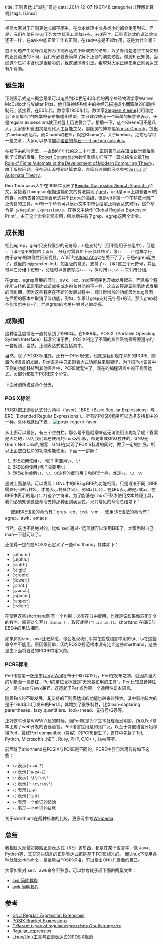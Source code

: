 title: 正则表达式“派别”简述
date: 2014-12-07 19:07:48
categories: [理解计算机]
tags: [Linux]

---

相信大家对于正则表达式都不陌生，在文本处理中或多或少的都会使用到它。但是，我们在使用linux下的文本处理工具如awk、sed等时，正则表达式的语法貌似还不一样，在awk中能正常工作的正则，在sed中总是不起作用，这是为什么呢？

这个问题产生的缘由是因为正则表达式不断演变的结果，为了弄清楚这些工具使用的正则语法的不同，我们有必要去简单了解下正则的演变过程，做到知己知彼。当然这个过程本身也是很精彩的，我这里抛砖引玉，希望对大家正确使用正则表达式有所帮助。

## 诞生期

正则表示式这一概念最早可以追溯到20世纪40年代的两个神经物理学家Warren McCulloch与Walter Pitts，他们将神经系统中的神经元描述成小而简单的自动控制元；紧接着，在50年代，数学家1950年代，数学家[Stephen Kleene](http://en.wikipedia.org/wiki/Stephen_Cole_Kleene)利用称之为“正则集合”的数学符号来描述此模型，并且建议使用一个简单的概念来表示，于是regular expressions就正式登上历史舞台了。插播一下，这个Kleene可不是凡人，大家都知道图灵是现代人工智能之父，那图灵的博导是[Alonzo Church](http://en.wikipedia.org/wiki/Alonzo_Church)，提出了lambda表达式，而Church的老师，就是Kleene了。关于lambda，之前也写过一篇文章，大家可以参考[编程语言的基石——Lambda calculus](/blog/2014/10/12/lambda-calculus-introduction/)。

在接下来的时间里，一直到60年代的这二十年里，正则表示式在[理论数学领略](http://en.wikipedia.org/wiki/Pure_mathematics)得到了长足的发展，[Robert Constable](http://www.cs.cornell.edu/home/rc/)为数学发烧友们写了一篇总结性文章[The Role of Finite Automata in the Development of Modern Computing Theory](http://www.sciencedirect.com/science/article/pii/S0049237X08712539)，由于版权问题，我在网上没找到这篇文章，大家有兴趣的可以参考[Basics of Automata Theory](http://cs.stanford.edu/people/eroberts/courses/soco/projects/2004-05/automata-theory/basics.html)。

Ken Thompson大牛在1968年发表了[Regular Expression Search Algorithm](http://www.fing.edu.uy/inco/cursos/intropln/material/p419-thompson.pdf)论文，紧接着Thompson根据这篇论文的算法实现了[qed](http://en.wikipedia.org/wiki/QED_%28text_editor%29)，qed是unix上编辑器ed的前身。ed所支持的正则表示式并不比qed的高级，但是ed是第一个在非技术圈广泛传播的工具，ed有一个命令可以展示文本中符合给定正则表达式的行，这个命令是` g/Regular Expression/p`，在英文中读作“Global Regular Expression Print”，由于这个命令非常实用，所以后来有了grep、egrep这两个命令。

## 成长期

相比egrep，grep只支持很少的元符号，`＊`是支持的（但不能用于分组中），但是`+`、`|`与`?`是不支持的；而且，分组时需要加上反斜线转义，像`\( ...\)`这样才行，由于grep的缺陷性日渐明显，AT&T的[Alfred Aho](http://en.wikipedia.org/wiki/Alfred_Aho)实在受不了了，于是egrep诞生了，这里的e表示extended，加强版的意思，支持了`+`、`|`与`?`这三个元符号，并且可以在分组中使用`*`，分组可以直接写成`(...)`，同时用`\1,\2...`来引用分组。

在grep、egrep发展的同时，awk、lex、sed等程序也开始发展起来，而且每个程序所支持的正则表达式都或多或少的和其他的不一样，这应该算是正则表达式发展的混乱期，因为这些程序在不断的发展过程中，有时新增加的功能因为bug原因，在后期的版本中取消了该功能，例如，如果让grep支持元符号`+`的话，那么grep就不能表示字符`+`了，而且grep的老用户会对这很反感。

## 成熟期

这种混乱度情况一直持续到了1986年。在1986年，POSIX（Portable Operating System Interface）标准公诸于世，POSIX制定了不同的操作系统都需要遵守的一套规则，当然，正则表达式也包括其中。

当然，除了POSIX标准外，还有一个Perl分支，也就是我们现在熟知的PCRE，随着Perl语言的发展，Perl语言中的正则表达式功能越来越强悍，为了把Perl语言中正则的功能移植到其他语言中，PCRE就诞生了。现在的编程语言中的正则表达式，大部分都属于PCRE这个分支。

下面分别所说这两个分支。

### POSIX标准
POSIX把正则表达式分为两种（favor）：BRE（Basic Regular Expressions）与ERE（Extended Regular Expressions ）。所有的POSIX程序可以选择支持其中的一种。具体规范如下表：
<img src="http://img03.taobaocdn.com/imgextra/i3/581166664/TB2uVx6bpXXXXaDXpXXXXXXXXXX_!!581166664.png" alt=" posix-regexp-favor"/>

从上图可以看出，有三个空白栏，那么是不是就意味这无法使用该功能了呢？答案是否定的，因为我们现在使用的linux发行版，都是集成GNU套件的，GNU是Gnu's Not Unix的缩写，GNU在实现了POXIS标准的同时，做了一定的扩展，所以上面空白栏中的功能也能使用。下面一一讲解：

1. BRE如何使用`+`、`?`呢？需要用`\+`、`\?`
2. BRE如何使用`|`呢？需要用`\|`
3. ERE如何使用`\1`、`\2`...`\9`这样的反引用？和BRE一样，就是`\1`、`\2`...`\9`

通过上面总结，可以发现：GNU中的ERE与BRE的功能相同，只是语法不同（BRE需要用`\`进行转义，才能表示特殊含义）。例如`a{1,2}`，在ERE表示的是`a`或`aa`，在BRE中表示的是`a{1,2}`这个字符串。为了能够在Linux下熟练使用文本处理工具，我们必须知道这些命令支持那种正则表达式。现对常见的命令总结如下：

－ 使用BRE语法的命令有：grep、ed、sed、vim
－ 使用ERE语法的命令有：egrep、awk、emacs

当然，这也不是绝对的，比如 sed 通过-r选项就可以使用ERE了，大家到时自己man一下就可以了。

还值得一提的是POSIX还定义了一些shorthand，具体如下：

- [:alnum:]
- [:alpha:]
- [:cntrl:]
- [:digit:]
- [:graph:]
- [:lower:]
- [:print:]
- [:punct:]
- [:space:]
- [:upper:]
- [:xdigit:]

在使用这些shorthand时有一个约束：必须在`[]`中使用，也就是说如果像匹配0-9的数字，需要这么写`[[:alnum:]]`，取反就是`[^[:alnum:]]`。shorhand 在BRE与EBE中的用法相同。

如果你对sed、awk比较熟悉，你会发现我们平常在变成语言中用的`\d`、`\w`在这些命令中不能用，原因很简单，因为POSIX规范根本没有定义这些shorthand，这些是由下面将要说的PCRE中定义的。

### PCRE标准

Perl语言第一版是由[Larry Wall](http://en.wikipedia.org/wiki/Larry_Wall)发布于1987年12月，Perl在发布之初，就因其强大的功能而一票走红，Perl的定位目标就是“天天要使用的工具”。Perl比较显诸特征之一是与sed与awk兼容，这造就了Perl成为第一个通用性脚本语言。

随着Perl的不断发展，其支持的正则表达式的功能也越来越强大。其中影响较大的是于1994年10月发布的Perl 5，其增加了很多特性，比如non-capturing parentheses、lazy quantifiers、look-ahead、元符号\\G等等。

正好这时也是WWW兴起的时候，而Perl就是为了文本处理而发明的，所以Perl基本上成了web开发的首选语言。Perl语言应用是如此广泛，以至于其他语言开始移植Perl，最终Perl compatible（兼容）的PCRE诞生了，这其中包括了Tcl, Python, Microsoft’s .NET , Ruby, PHP, C/C++, Java等等。

前面说了shorthand在POSIX与PCRE是不同的，PCRE中我们常用的有如下这些：

- `\w` 表示`[a-zA-Z]`
- `\W` 表示`[^a-zA-Z]`
- `\s` 表示`[ \t\r\n\f]`
- `\S` 表示`[^ \t\r\n\f]`
- `\d` 表示`[1-9]`
- `\D` 表示`[^1-9]`
- `\<` 表示一个单词的起始
- `\>` 表示一个单词的结尾

关于shorthand在两种标准的比较，更多可参考[Wikipedia](http://en.wikipedia.org/wiki/Regular_expression#Character_classes)

## 总结

我相信大家最初接触正则表达式（RE）这东西，都是在某个语言中，像 Java、Python等，其实这些语言的正则表达式都是基于PCRE标准的。
而Linux下使用各种处理文本的命令，是继承自POSIX标准，不过是由GNU扩展后的而已。

大家如果对 sed、awk命令不熟悉，可以参考耗子叔下面的两篇文章：

- [sed 简明教程](http://coolshell.cn/articles/9104.html)
- [awk 简明教程](http://coolshell.cn/articles/9070.html)

## 参考

- [GNU Regular Expression Extensions](http://www.regular-expressions.info/gnu.html)
- [POSIX Bracket Expressions](http://www.regular-expressions.info/posixbrackets.html)
- [Different types of regular expressions Gnulib supports](https://www.gnu.org/software/gnulib/manual/html_node/Regular-expression-syntaxes.html)
- [Regular_expression](http://en.wikipedia.org/wiki/Regular_expression)
- [Linux/Unix工具与正则表达式的POSIX规范](http://www.infoq.com/cn/news/2011/07/regular-expressions-6-POSIX)
